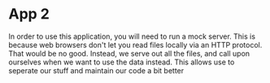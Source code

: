 # App 2

In order to use this application, you will need to run a mock server. This is because  web browsers don't let you read files locally via an HTTP protocol. That would be no good. Instead, we serve out all the files, and call upon ourselves when we want to use the data instead. This allows use to seperate our stuff and maintain our code a bit better